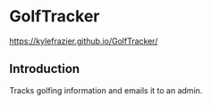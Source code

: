 # GolfTracker
https://kylefrazier.github.io/GolfTracker/
## Introduction
Tracks golfing information and emails it to an admin.
